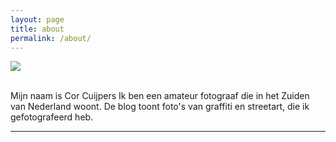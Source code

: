 ```yaml
---
layout: page
title: about
permalink: /about/
---
```

![](/Mijn-fotoblog/img/IMGP4398.jpg-2)

<br/>
Mijn naam is Cor Cuijpers
Ik ben een amateur fotograaf die in het Zuiden van Nederland woont.
De blog toont foto's van graffiti en streetart, 
die ik gefotografeerd heb.


<br/>
<hr/>
<br/>
<span>
	<a href="mailto:Cor_20@yahoo.com"></a>
	</span>
